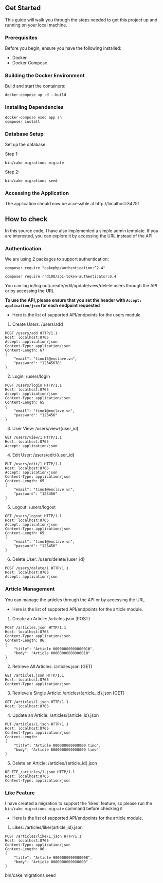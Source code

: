 ## Get Started

This guide will walk you through the steps needed to get this project up and running on your local machine.

### Prerequisites

Before you begin, ensure you have the following installed:

- Docker
- Docker Compose

### Building the Docker Environment

Build and start the containers:

```
docker-compose up -d --build
```

### Installing Dependencies

```
docker-compose exec app sh
composer install
```

### Database Setup

Set up the database:

Step 1:
```
bin/cake migrations migrate
```

Step 2:
```
bin/cake migrations seed
```

### Accessing the Application

The application should now be accessible at http://localhost:34251

## How to check
In this source code, I have also implemented a simple admin template. If you are interested, you can explore it by accessing the URL instead of the API

### Authentication
We are using 2 packages to support authentication:
```
composer require "cakephp/authentication:^2.4"
```
```
composer require rrd108/api-token-authenticator:0.4
```
You can log in/log out/create/edit/update/view/delete users through the API or by accessing the URL

**To use the API, please ensure that you set the header with ```Accept: application/json``` for each endpoint requested**

+ Here is the list of supported API/endpoints for the users module.
 1.  Create Users: /users/add
 ```
 POST /users/add HTTP/1.1
 Host: localhost:8765
 Accept: application/json
 Content-Type: application/json
 Content-Length: 67
 {
     "email": "tino15@enclave.vn",
     "password": "12345678"
 }
```
 2.  Login: /users/login
 ```
 POST /users/login HTTP/1.1
 Host: localhost:8765
 Accept: application/json
 Content-Type: application/json
 Content-Length: 65
 {
     "email": "tino1@enclave.vn",
     "password": "123456"
 }
```
 3.  User View: /users/view/{user_id}
 ```
 GET /users/view/1 HTTP/1.1
 Host: localhost:8765
 Accept: application/json
 ```
 4.  Edit User: /users/edit/{user_id}
 ```
 PUT /users/edit/1 HTTP/1.1
 Host: localhost:8765
 Accept: application/json
 Content-Type: application/json
 Content-Length: 65
 {
     "email": "tino1@enclave.vn",
     "password": "123456"
 }
 ```
 5.  Logout: /users/logout
 ```
 GET /users/logout HTTP/1.1
 Host: localhost:8765
 Accept: application/json
 Content-Type: application/json
 Content-Length: 65
 {
     "email": "tino1@enclave.vn",
     "password": "123456"
 }
 ```
6. Delete User: /users/delete/{user_id}
```
POST /users/delete/1 HTTP/1.1
Host: localhost:8765
Accept: application/json
```
        
### Article Management

You can manage the articles through the API or by accessing the URL

+ Here is the list of supported API/endpoints for the article module.
 1.  Create an Article: /articles.json (POST)
 ```
 POST /articles.json HTTP/1.1
 Host: localhost:8765
 Content-Type: application/json
 Content-Length: 86
 {
     "title": "Article 00000000000000010",
     "body": "Article 00000000000000010"
 }
 ```
 2.  Retrieve All Articles: /articles.json (GET)
 ```
 GET /articles.json HTTP/1.1
 Host: localhost:8765
 Content-Type: application/json
 ```
 3.  Retrieve a Single Article: /articles/{article_id}.json (GET)
 ```
 GET /articles/1.json HTTP/1.1
 Host: localhost:8765
 ```
 4.  Update an Article: /articles/{article_id}.json
 ```
 PUT /articles/1.json HTTP/1.1
 Host: localhost:8765
 Content-Type: application/json
 Content-Length: 
 {
     "title": "Article 000000000000000 tino",
     "body": "Article 0000000000000009 tino"
 }
 ```
 5.  Delete an Article: /articles/{article_id}.json
 ```
 DELETE /articles/1.json HTTP/1.1
 Host: localhost:8765
 Content-Type: application/json
 ```

### Like Feature

I have created a migration to support the 'likes' feature, so please run the ```bin/cake migrations migrate``` command before checking it

+ Here is the list of supported API/endpoints for the article module.
1. Likes: /articles/like/{article_id}.json
```
POST /articles/like/1.json HTTP/1.1
Host: localhost:8765
Content-Type: application/json
Content-Length: 86
{
    "title": "Article 0000000000000008",
    "body": "Article 0000000000000008"
}
```

bin/cake migrations seed